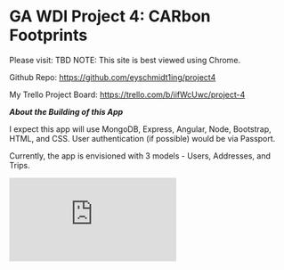 # GA WDI Project 4:  CARbon Footprints





Please visit:  TBD
NOTE:  This site is best viewed using Chrome.

Github Repo:  https://github.com/eyschmidt1ing/project4

My Trello Project Board:  https://trello.com/b/iifWcUwc/project-4


**_About the Building of this App_**

I expect this app will use MongoDB, Express, Angular, Node, Bootstrap, HTML, and CSS.  User authentication (if possible) would be via Passport.

Currently, the app is envisioned with 3 models - Users, Addresses, and Trips.  

![alt text](https://github.com/eyschmidt1ing/project4/blob/master/planning/ERD_v1.pdf)
